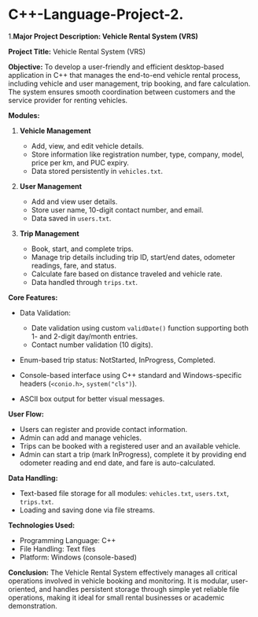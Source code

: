 # C++-Language-Project-2.
1.**Major Project Description: Vehicle Rental System (VRS)**

**Project Title:** Vehicle Rental System (VRS)

**Objective:**
To develop a user-friendly and efficient desktop-based application in C++ that manages the end-to-end vehicle rental process, including vehicle and user management, trip booking, and fare calculation. The system ensures smooth coordination between customers and the service provider for renting vehicles.

**Modules:**

1. **Vehicle Management**

   * Add, view, and edit vehicle details.
   * Store information like registration number, type, company, model, price per km, and PUC expiry.
   * Data stored persistently in `vehicles.txt`.

2. **User Management**

   * Add and view user details.
   * Store user name, 10-digit contact number, and email.
   * Data saved in `users.txt`.

3. **Trip Management**

   * Book, start, and complete trips.
   * Manage trip details including trip ID, start/end dates, odometer readings, fare, and status.
   * Calculate fare based on distance traveled and vehicle rate.
   * Data handled through `trips.txt`.

**Core Features:**

* Data Validation:

  * Date validation using custom `validDate()` function supporting both 1- and 2-digit day/month entries.
  * Contact number validation (10 digits).
* Enum-based trip status: NotStarted, InProgress, Completed.
* Console-based interface using C++ standard and Windows-specific headers (`<conio.h>`, `system("cls")`).
* ASCII box output for better visual messages.

**User Flow:**

* Users can register and provide contact information.
* Admin can add and manage vehicles.
* Trips can be booked with a registered user and an available vehicle.
* Admin can start a trip (mark InProgress), complete it by providing end odometer reading and end date, and fare is auto-calculated.

**Data Handling:**

* Text-based file storage for all modules: `vehicles.txt`, `users.txt`, `trips.txt`.
* Loading and saving done via file streams.

**Technologies Used:**

* Programming Language: C++
* File Handling: Text files
* Platform: Windows (console-based)

**Conclusion:**
The Vehicle Rental System effectively manages all critical operations involved in vehicle booking and monitoring. It is modular, user-oriented, and handles persistent storage through simple yet reliable file operations, making it ideal for small rental businesses or academic demonstration.
